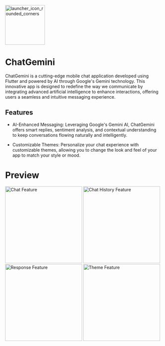 <img width="128" alt="launcher_icon_rounded_corners" src="https://github.com/zeienko-vitalii/chat-gemini/assets/31850531/a29dd88f-07db-4e46-ac7e-dc8edffd4724">

# ChatGemini

ChatGemini is a cutting-edge mobile chat application developed using Flutter and
powered by AI through Google's Gemini technology. This innovative app is
designed to redefine the way we communicate by integrating advanced artificial
intelligence to enhance interactions, offering users a seamless and intuitive
messaging experience.

## Features

- AI-Enhanced Messaging: Leveraging Google's Gemini AI, ChatGemini offers smart
  replies, sentiment analysis, and contextual understanding to keep
  conversations flowing naturally and intelligently.

- Customizable Themes: Personalize your chat experience with customizable
  themes, allowing you to change the look and feel of your app to match your
  style or mood.

# Preview

<div>
  <img width="248" alt="Chat Feature" src="https://github.com/zeienko-vitalii/chat-gemini/assets/31850531/b3aa19f6-3378-4b23-a9ef-ef0bdf55bf42">
  <img width="248" alt="Chat History Feature" src="https://github.com/zeienko-vitalii/chat-gemini/assets/31850531/7e6a0692-4a38-4ab2-932a-2717888f1dac">
  <img width="248" alt="Response Feature" src="https://github.com/zeienko-vitalii/chat-gemini/assets/31850531/5ee18175-4167-49e1-a79c-4846d821b363">
  <img width="248" alt="Theme Feature" src="https://github.com/zeienko-vitalii/chat-gemini/assets/31850531/c5471471-2646-44de-81de-646207626715">
</div>
